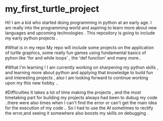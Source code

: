 # my_first_turtle_project
Hi! I am a kid who started doing programming in python at an early age. I am really into the programming world and aspiring to learn more about new languages and upcoming technologies . This repository is going to include my early python projects . 

#What is in my repo 
My repo will include some projects on the application of turtle graphics, some really fun games using fundamental basics of pyhon like 'for and while loops' , the 'def function' and many more..

#What I'm learning !
I am currently working on sharpening my python skills , and learning more about python and applying that knowledge to build fun and interesting projects , also I am looking forward to continue working upon my this new hobby ..

#Difficulties
It takes a lot of time making the projects , and the most timetaking part for building my projects always had been to dubug my code ..there were also times when I can't find the error or can't get the main idea for the execution of my code .. So I had to use the AI sometimes to rectify the error,and seeing it somewhere also boosts my skills on debugging .
